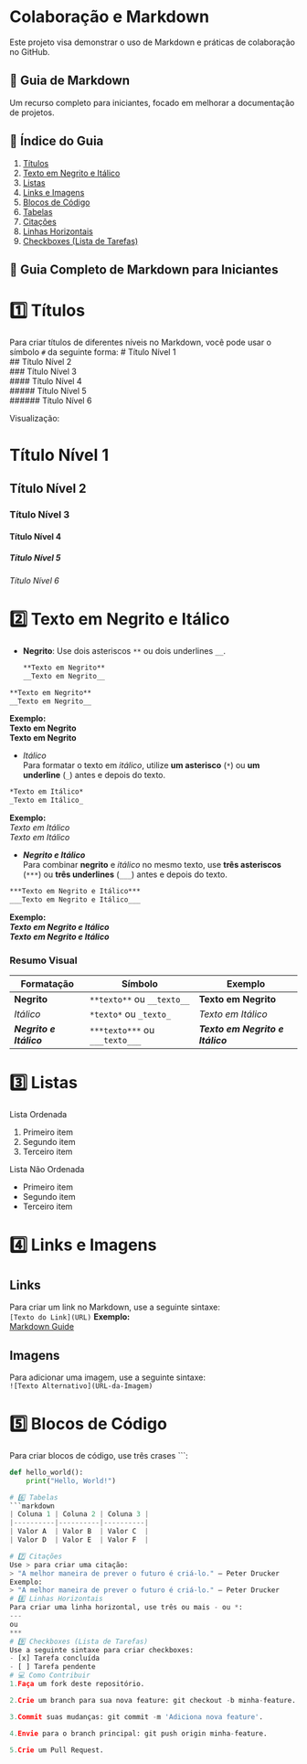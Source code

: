 # Colaboração e Markdown
Este projeto visa demonstrar o uso de Markdown e práticas de colaboração no GitHub.
## 📝 Guia de Markdown
Um recurso completo para iniciantes, focado em melhorar a documentação de projetos.
## 📖 Índice do Guia

1. [Títulos](#títulos)  
2. [Texto em Negrito e Itálico](#texto-em-negrito-e-itálico)  
3. [Listas](#listas)  
4. [Links e Imagens](#links-e-imagens)  
5. [Blocos de Código](#blocos-de-código)  
6. [Tabelas](#tabelas)  
7. [Citações](#citações)  
8. [Linhas Horizontais](#linhas-horizontais)  
9. [Checkboxes (Lista de Tarefas)](#checkboxes-lista-de-tarefas)  


## 📌 Guia Completo de Markdown para Iniciantes

# 1️⃣ Títulos

Para criar títulos de diferentes níveis no Markdown, você pode usar o símbolo `#` da seguinte forma:
\# Título Nível 1  
\## Título Nível 2  
\### Título Nível 3  
\#### Título Nível 4  
\##### Título Nível 5  
\###### Título Nível 6

Visualização:
# Título Nível 1

## Título Nível 2

### Título Nível 3

#### Título Nível 4

##### Título Nível 5

###### Título Nível 6

# 2️⃣ Texto em Negrito e Itálico

- **Negrito**: Use dois asteriscos `**` ou dois underlines `__`.
  ```markdown
  **Texto em Negrito**
  __Texto em Negrito__

```markdown  
**Texto em Negrito**  
__Texto em Negrito__  
```  

**Exemplo:**  
**Texto em Negrito**  
__Texto em Negrito__  

- *Itálico*  
Para formatar o texto em *itálico*, utilize **um asterisco** (`*`) ou **um underline** (`_`) antes e depois do texto.  

```markdown  
*Texto em Itálico*  
_Texto em Itálico_  
```  

**Exemplo:**  
*Texto em Itálico*  
_Texto em Itálico_  

- ***Negrito e Itálico***  
Para combinar **negrito** e *itálico* no mesmo texto, use **três asteriscos** (`***`) ou **três underlines** (`___`) antes e depois do texto.  

```markdown  
***Texto em Negrito e Itálico***  
___Texto em Negrito e Itálico___  
```  

**Exemplo:**  
***Texto em Negrito e Itálico***  
___Texto em Negrito e Itálico___  

### Resumo Visual  

| Formatação           | Símbolo                   | Exemplo                     |
|----------------------|---------------------------|-----------------------------|
| **Negrito**          | `**texto**` ou `__texto__`| **Texto em Negrito**        |
| *Itálico*            | `*texto*` ou `_texto_`    | *Texto em Itálico*          |
| ***Negrito e Itálico*** | `***texto***` ou `___texto___` | ***Texto em Negrito e Itálico*** |

# 3️⃣ Listas

Lista Ordenada
1. Primeiro item  
2. Segundo item  
3. Terceiro item  

Lista Não Ordenada
- Primeiro item  
- Segundo item  
- Terceiro item  

# 4️⃣ Links e Imagens
## Links  
Para criar um link no Markdown, use a seguinte sintaxe:  
`[Texto do Link](URL)`
**Exemplo:**  
[Markdown Guide](https://www.markdownguide.org/)
## Imagens  
Para adicionar uma imagem, use a seguinte sintaxe:  
`![Texto Alternativo](URL-da-Imagem)`

# 5️⃣ Blocos de Código
Para criar blocos de código, use três crases \```:
```python
def hello_world():
    print("Hello, World!")

# 6️⃣ Tabelas
```markdown
| Coluna 1 | Coluna 2 | Coluna 3 |
|----------|----------|----------|
| Valor A  | Valor B  | Valor C  |
| Valor D  | Valor E  | Valor F  |

# 7️⃣ Citações
Use > para criar uma citação:
> "A melhor maneira de prever o futuro é criá-lo." – Peter Drucker
Exemplo:
> "A melhor maneira de prever o futuro é criá-lo." – Peter Drucker
# 8️⃣ Linhas Horizontais
Para criar uma linha horizontal, use três ou mais - ou *:
---
ou
***
# 9️⃣ Checkboxes (Lista de Tarefas)
Use a seguinte sintaxe para criar checkboxes:
- [x] Tarefa concluída
- [ ] Tarefa pendente
# 💻 Como Contribuir
1.Faça um fork deste repositório.

2.Crie um branch para sua nova feature: git checkout -b minha-feature.

3.Commit suas mudanças: git commit -m 'Adiciona nova feature'.

4.Envie para o branch principal: git push origin minha-feature.

5.Crie um Pull Request.




